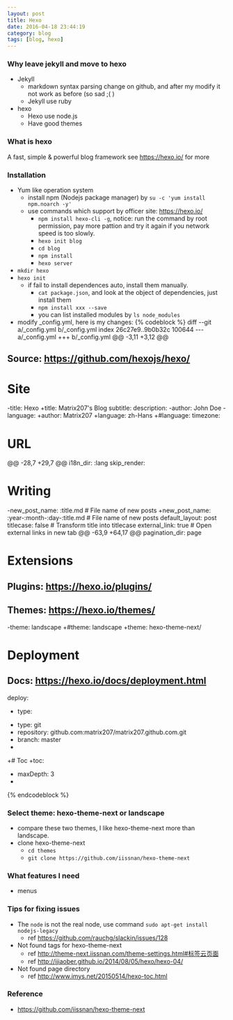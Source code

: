 ```yaml
---
layout: post
title: Hexo
date: 2016-04-18 23:44:19
category: blog
tags: [blog, hexo]
---
```


### Why leave jekyll and move to hexo
* Jekyll
  - markdown syntax parsing change on github, and after my modify it not work as 
    before (so sad ;( )
  - Jekyll use ruby
* hexo
  - Hexo use node.js
  - Have good themes

### What is hexo
A fast, simple & powerful blog framework
see <https://hexo.io/> for more

### Installation
* Yum like operation system
  - install npm (Nodejs package manager) by `su -c 'yum install npm.noarch -y'`
  - use commands which support by officer site: <https://hexo.io/>
    + `npm install hexo-cli -g`, notice: run the command by root permission, pay
      more pattion and try it again if you network speed is too slowly.
    + `hexo init blog`
    + `cd blog`
    + `npm install`
    + `hexo server`
* `mkdir hexo`
* `hexo init`
  - if fail to install dependences auto, install them manually.
    + `cat package.json`, and look at the object of dependencies, just install them
    + `npm install xxx --save`
    + you can list installed modules by `ls node_modules`
* modify _config.yml, here is my changes:
{% codeblock %}
diff --git a/_config.yml b/_config.yml
index 26c27e9..9b0b32c 100644
--- a/_config.yml
+++ b/_config.yml
@@ -3,11 +3,12 @@
 ## Source: https://github.com/hexojs/hexo/
 
 # Site
-title: Hexo
+title: Matrix207's Blog
 subtitle:
 description:
-author: John Doe
-language:
+author: Matrix207
+language: zh-Hans
+#language:
 timezone:
 
 # URL
@@ -28,7 +29,7 @@ i18n_dir: :lang
 skip_render:
 
 # Writing
-new_post_name: :title.md # File name of new posts
+new_post_name: :year-:month-:day-:title.md # File name of new posts
 default_layout: post
 titlecase: false # Transform title into titlecase
 external_link: true # Open external links in new tab
@@ -63,9 +64,17 @@ pagination_dir: page
 # Extensions
 ## Plugins: https://hexo.io/plugins/
 ## Themes: https://hexo.io/themes/
-theme: landscape
+#theme: landscape
+theme: hexo-theme-next/
 
 # Deployment
 ## Docs: https://hexo.io/docs/deployment.html
 deploy:
-  type:
+  type: git
+  repository: github.com:matrix207/matrix207.github.com.git
+  branch: master
+
+# Toc
+toc:
+  maxDepth: 3
+
{% endcodeblock %}

### Select theme: hexo-theme-next or landscape
* compare these two themes, I like hexo-theme-next more than landscape.
* clone hexo-theme-next
  - `cd themes`
  - `git clone https://github.com/iissnan/hexo-theme-next`

### What features I need
* menus

### Tips for fixing issues
* The `node` is not the real node, use command `sudo apt-get install nodejs-legacy`
  - ref <https://github.com/rauchg/slackin/issues/128>
* Not found tags for hexo-theme-next 
  - ref <http://theme-next.iissnan.com/theme-settings.html#标签云页面>
  - ref <http://ijiaober.github.io/2014/08/05/hexo/hexo-04/>
* Not found page directory
  - ref <http://www.imys.net/20150514/hexo-toc.html>

### Reference
* <https://github.com/iissnan/hexo-theme-next>
